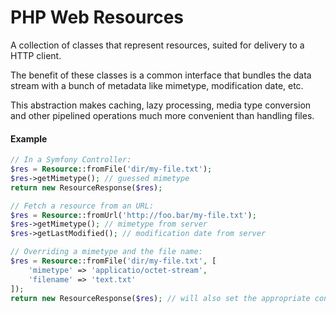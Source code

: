 # PHP Web Resources

A collection of classes that represent resources, suited for delivery to a HTTP client. 

The benefit of these classes is a common interface that bundles the data stream with a bunch of metadata like mimetype, modification date, etc. 

This abstraction makes caching, lazy processing, media type conversion and other pipelined operations much more convenient than handling files. 



#### Example

```PHP
// In a Symfony Controller:
$res = Resource::fromFile('dir/my-file.txt');
$res->getMimetype(); // guessed mimetype
return new ResourceResponse($res); 

// Fetch a resource from an URL:
$res = Resource::fromUrl('http://foo.bar/my-file.txt');
$res->getMimetype(); // mimetype from server
$res->getLastModified(); // modification date from server

// Overriding a mimetype and the file name:
$res = Resource::fromFile('dir/my-file.txt', [
	'mimetype' => 'applicatio/octet-stream', 
	'filename' => 'text.txt'
]);
return new ResourceResponse($res); // will also set the appropriate content-disposition header

```
